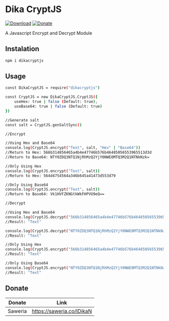 # Dika CryptJS

[![Download](https://img.shields.io/npm/dt/dikacryptjs.svg)](https://www.npmjs.com/package/dikacryptjs)
[![Donate](https://www.paypalobjects.com/en_US/i/btn/btn_donate_LG.gif)](https://saweria.co/IDikaN)

A Javascript Encrypt and Decrypt Module

## Instalation
```sh
npm i dikacryptjs
```

## Usage
```sh
const DikaCryptJS = require("dikacryptjs")

const CryptJS = new DikaCryptJS.CryptJS({
    useHex: true | false (Default: true),
    useBase64: true | false (Default: true)
})

//Generate salt
const salt = CryptJS.genSaltSync()

//Encrypt

//Using Hex and Base64
console.log(CryptJS.encrypt("Text", salt, "Hex" | "Base64"))
//Return to Hex: 566b314856465a4b4e47746b576b46485056553965513d3d
//Return to Base64: NTY0ZDQ3NTQ1NjRhMzQ2YjY0NWE0MTQ3M2Q1NTNkNzk=

//Only Using Hex
console.log(CryptJS.encrypt("Text", salt))
//Return to Hex: 564d4754564a346b645a41473d553d79

//Only Using Base64
console.log(CryptJS.encrypt("Text", salt))
//Return to Base64: Vk1HVFZKNGtkWkFHPVU9eQ==

//Decrypt

//Using Hex and Base64
console.log(CryptJS.decrypt("566b314856465a4b4e47746b576b46485056553965513d3d", salt "Hex"))
//Result: "Text"

console.log(CryptJS.decrypt("NTY0ZDQ3NTQ1NjRhMzQ2YjY0NWE0MTQ3M2Q1NTNkNzk=", salt, "Base64"))
//Result: "Text"

//Only Using Hex
console.log(CryptJS.encrypt("566b314856465a4b4e47746b576b46485056553965513d3d", salt))
//Result: "Text"

//Only Using Base64
console.log(CryptJS.encrypt("NTY0ZDQ3NTQ1NjRhMzQ2YjY0NWE0MTQ3M2Q1NTNkNzk=", salt))
//Result: "Text"
```

## Donate
| Donate | Link |
| ------ | ------ |
| Saweria | https://saweria.co/IDikaN |